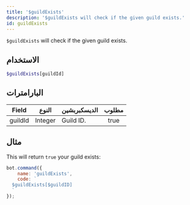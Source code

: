 ```yaml
---
title: '$guildExists'
description: '$guildExists will check if the given guild exists.'
id: guildExists
---
```


`$guildExists` will check if the given guild exists.

## الاستخدام

```php
$guildExists[guildId]
```

## البارامترات

| Field   | النوع   | الديسكبربشين | مطلوب |
| ------- | ------- | ------------ |:-----:|
| guildId | Integer | Guild ID.    | true  |

## مثال

This will return `true` your guild exists:

```javascript
bot.command({
    name: 'guildExists',
    code: `
  $guildExists[$guildID]
  `
});
```